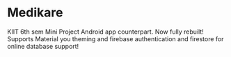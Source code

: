 # Medikare

KIIT 6th sem Mini Project Android app counterpart. Now fully rebuilt!
Supports Material you theming and firebase authentication and firestore for online database support!
